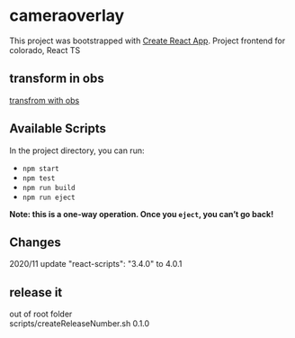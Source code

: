 # cameraoverlay

This project was bootstrapped with [Create React App](https://github.com/facebook/create-react-app).
Project frontend for colorado, React TS

## transform in obs

[transfrom with obs](exampledata/transform_data.md)
## Available Scripts

In the project directory, you can run:

* `npm start`
* `npm test`
* `npm run build`
* `npm run eject`

**Note: this is a one-way operation. Once you `eject`, you can’t go back!**

## Changes

2020/11 update  "react-scripts": "3.4.0" to 4.0.1

## release it

out of root folder  
scripts/createReleaseNumber.sh 0.1.0